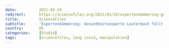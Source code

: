 ```yaml
---
date:          2021-03-24
redirect:      https://sciencefiles.org/2021/03/24/expertendammerung-gesundheitsexperte-lauterbach-fallt-mit-long-covid-junk-studie-auf-die-nase/
title:         ScienceFiles
subtitle:      'Expertendämmerung: Gesundheitsexperte Lauterbach fällt mit Long-Covid-Junk Studie auf die Nase'
country:       DE
categories:    [Studie]
tags:          [sciencefiles, long covid, manipulation]
---
```


